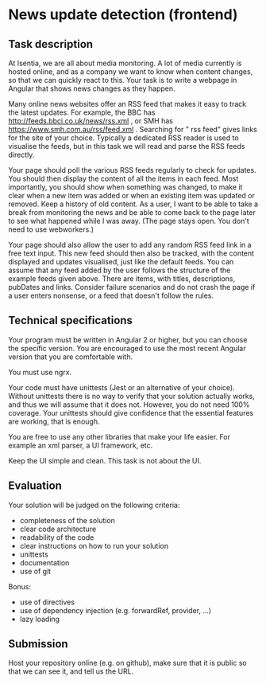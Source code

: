 # News update detection (frontend)

## Task description

At Isentia, we are all about media monitoring. A lot of media currently is hosted online, and as a company we want to know when content changes, so that we can quickly react to this. Your task is to write a webpage in Angular that shows news changes as they happen.

Many online news websites offer an RSS feed that makes it easy to track the latest updates. For example, the BBC has http://feeds.bbci.co.uk/news/rss.xml , or SMH has https://www.smh.com.au/rss/feed.xml . Searching for "<name> rss feed" gives links for the site of your choice. Typically a dedicated RSS reader is used to visualise the feeds, but in this task we will read and parse the RSS feeds directly.

Your page should poll the various RSS feeds regularly to check for updates. You should then display the content of all the items in each feed. Most importantly, you should show when something was changed, to make it clear when a new item was added or when an existing item was updated or removed. Keep a history of old content. As a user, I want to be able to take a break from monitoring the news and be able to come back to the page later to see what happened while I was away. (The page stays open. You don't need to use webworkers.)

Your page should also allow the user to add any random RSS feed link in a free text input. This new feed should then also be tracked, with the content displayed and updates visualised, just like the default feeds. You can assume that any feed added by the user follows the structure of the example feeds given above. There are items, with titles, descriptions, pubDates and links. Consider failure scenarios and do not crash the page if a user enters nonsense, or a feed that doesn't follow the rules.

## Technical specifications

Your program must be written in Angular 2 or higher, but you can choose the specific version. You are encouraged to use the most recent Angular version that you are comfortable with.

You must use ngrx.

Your code must have unittests (Jest or an alternative of your choice). Without unittests there is no way to verify that your solution actually works, and thus we will assume that it does not. However, you do not need 100% coverage. Your unittests should give confidence that the essential features are working, that is enough.

You are free to use any other libraries that make your life easier. For example an xml parser, a UI framework, etc.

Keep the UI simple and clean. This task is not about the UI. 


## Evaluation

Your solution will be judged on the following criteria:

- completeness of the solution
- clear code architecture
- readability of the code
- clear instructions on how to run your solution
- unittests
- documentation
- use of git

Bonus:

- use of directives
- use of dependency injection (e.g. forwardRef, provider, ...)
- lazy loading

## Submission

Host your repository online (e.g. on github), make sure that it is public so that we can see it, and tell us the URL.
